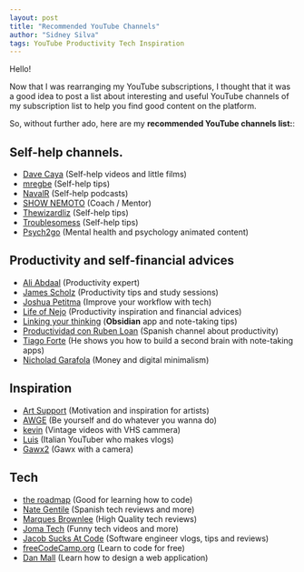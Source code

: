 ```yaml
---
layout: post
title: "Recommended YouTube Channels"
author: "Sidney Silva"
tags: YouTube Productivity Tech Inspiration
---
```


Hello!

Now that I was rearranging my YouTube subscriptions, I thought that it was a good idea to post a list about interesting and useful YouTube channels of my subscription list to help you find good content on the platform.

So, without further ado, here are my **recommended YouTube channels list:**:

## Self-help channels.

- [Dave Caya](https://www.youtube.com/@davecaya) (Self-help videos and little films)
- [mregbe](https://www.youtube.com/@mregbe) (Self-help tips)
- [NavalR](https://www.youtube.com/@NavalR) (Self-help podcasts)
- [SHOW NEMOTO](https://www.youtube.com/@shownemoto) (Coach / Mentor)
- [Thewizardliz](https://www.youtube.com/@Thewizardliz) (Self-help tips)
- [Troublesomess](https://www.youtube.com/@troublesomess) (Self-help tips)
- [Psych2go](https://www.youtube.com/@Psych2go) (Mental health and psychology animated content)

## Productivity and self-financial advices

- [Ali Abdaal](https://www.youtube.com/@aliabdaal) (Productivity expert)
- [James Scholz](https://www.youtube.com/@JamesScholz) (Productivity tips and study sessions)
- [Joshua Petitma](https://www.youtube.com/@joshpetit) (Improve your workflow with tech)
- [Life of Nejo](https://www.youtube.com/@lifeofnejo) (Productivity inspiration and financial advices)
- [Linking your thinking](https://www.youtube.com/@linkingyourthinking) (**Obsidian** app and note-taking tips)
- [Productividad con Ruben Loan](https://www.youtube.com/@RubenLoan) (Spanish channel about productivity)
- [Tiago Forte](https://www.youtube.com/@TiagoForte) (He shows you how to build a second brain with note-taking apps)
- [Nicholad Garafola](https://www.youtube.com/@NicholasGarofola) (Money and digital minimalism)

## Inspiration

- [Art Support](https://www.youtube.com/@ArtSupport1) (Motivation and inspiration for artists)
- [AWGE](https://www.youtube.com/@awge5050) (Be yourself and do whatever you wanna do)
- [kevin](https://www.youtube.com/@camc0rder17) (Vintage videos with VHS cammera)
- [Luis](https://www.youtube.com/@LuisLuis) (Italian YouTuber who makes vlogs)
- [Gawx2](https://www.youtube.com/@Gawx2) (Gawx with a camera)

## Tech

- [the roadmap](https://www.youtube.com/@roadmapsh) (Good for learning how to code)
- [Nate Gentile](https://www.youtube.com/@NateGentile7) (Spanish tech reviews and more)
- [Marques Brownlee](https://www.youtube.com/@mkbhd) (High Quality tech reviews)
- [Joma Tech](https://www.youtube.com/@jomaoppa) (Funny tech videos and more)
- [Jacob Sucks At Code](https://www.youtube.com/@JacobSucksAtCode) (Software engineer vlogs, tips and reviews)
- [freeCodeCamp.org](https://www.youtube.com/@freecodecamp) (Learn to code for free)
- [Dan Mall](https://www.youtube.com/@DanMallTeaches) (Learn how to design a web application)



